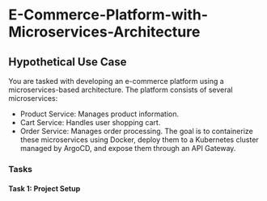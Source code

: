 # E-Commerce-Platform-with-Microservices-Architecture

## Hypothetical Use Case

You are tasked with developing an e-commerce platform using a microservices-based architecture. The platform consists of several microservices:

- Product Service: Manages product information.
- Cart Service: Handles user shopping cart.
- Order Service: Manages order processing.
The goal is to containerize these microservices using Docker, deploy them to a Kubernetes cluster managed by ArgoCD, and expose them through an API Gateway.

### Tasks

#### Task 1: Project Setup

